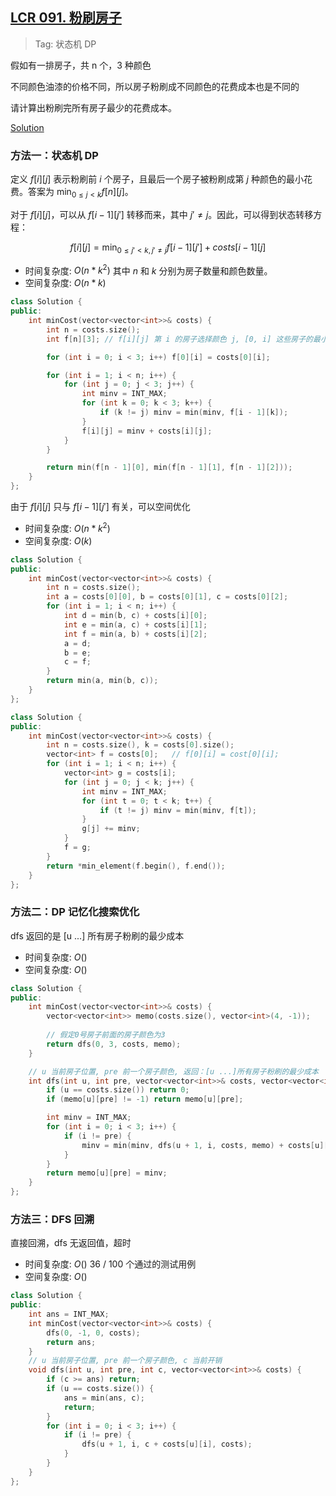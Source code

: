 ## [LCR 091. 粉刷房子](https://leetcode.cn/problems/JEj789/description/)

> Tag: 状态机 DP

假如有一排房子，共 n 个，3 种颜色

不同颜色油漆的价格不同，所以房子粉刷成不同颜色的花费成本也是不同的

请计算出粉刷完所有房子最少的花费成本。

[Solution](https://leetcode.cn/problems/JEj789/solutions/1623240/by-ac_oier-6v2v/)

### 方法一：状态机 DP

定义 $f[i][j]$ 表示粉刷前 $i$ 个房子，且最后一个房子被粉刷成第 $j$ 种颜色的最小花费。答案为 $\min_{0 \leq j < k} f[n][j]$。

对于 $f[i][j]$，可以从 $f[i - 1][j']$ 转移而来，其中 $j' \neq j$。因此，可以得到状态转移方程：

$$
f[i][j] = \min_{0 \leq j' < k, j' \neq j} f[i - 1][j'] + costs[i - 1][j]
$$

* 时间复杂度: ${O(n * k^2)}$ 其中 $n$ 和 $k$ 分别为房子数量和颜色数量。
* 空间复杂度: ${O(n * k)}$
```cpp
class Solution {
public:
    int minCost(vector<vector<int>>& costs) {
        int n = costs.size();
        int f[n][3]; // f[i][j] 第 i 的房子选择颜色 j, [0, i] 这些房子的最小花费

        for (int i = 0; i < 3; i++) f[0][i] = costs[0][i];

        for (int i = 1; i < n; i++) {
            for (int j = 0; j < 3; j++) {
                int minv = INT_MAX;
                for (int k = 0; k < 3; k++) {
                    if (k != j) minv = min(minv, f[i - 1][k]);
                }
                f[i][j] = minv + costs[i][j];
            }
        }

        return min(f[n - 1][0], min(f[n - 1][1], f[n - 1][2]));
    }
};
```

由于 $f[i][j]$ 只与 $f[i - 1][j']$ 有关，可以空间优化

* 时间复杂度: ${O(n * k^2)}$
* 空间复杂度: ${O(k)}$

```cpp
class Solution {
public:
    int minCost(vector<vector<int>>& costs) {
        int n = costs.size();
        int a = costs[0][0], b = costs[0][1], c = costs[0][2];
        for (int i = 1; i < n; i++) {
            int d = min(b, c) + costs[i][0];
            int e = min(a, c) + costs[i][1];
            int f = min(a, b) + costs[i][2];
            a = d;
            b = e;
            c = f;
        }
        return min(a, min(b, c));
    }
};
```

```cpp
class Solution {
public:
    int minCost(vector<vector<int>>& costs) {
        int n = costs.size(), k = costs[0].size();
        vector<int> f = costs[0];   // f[0][i] = cost[0][i];
        for (int i = 1; i < n; i++) {
            vector<int> g = costs[i];
            for (int j = 0; j < k; j++) {
                int minv = INT_MAX;
                for (int t = 0; t < k; t++) {
                    if (t != j) minv = min(minv, f[t]);
                }
                g[j] += minv;
            }
            f = g;
        }
        return *min_element(f.begin(), f.end());
    }
};
```

### 方法二：DP 记忆化搜索优化

dfs 返回的是 [u ...] 所有房子粉刷的最少成本

* 时间复杂度: ${O()}$
* 空间复杂度: ${O()}$

```cpp
class Solution {
public:
    int minCost(vector<vector<int>>& costs) {
        vector<vector<int>> memo(costs.size(), vector<int>(4, -1));
        
        // 假定0号房子前面的房子颜色为3
        return dfs(0, 3, costs, memo);
    }

    // u 当前房子位置, pre 前一个房子颜色, 返回：[u ...]所有房子粉刷的最少成本
    int dfs(int u, int pre, vector<vector<int>>& costs, vector<vector<int>>& memo) {
        if (u == costs.size()) return 0;
        if (memo[u][pre] != -1) return memo[u][pre];

        int minv = INT_MAX;
        for (int i = 0; i < 3; i++) {
            if (i != pre) {
                minv = min(minv, dfs(u + 1, i, costs, memo) + costs[u][i]);
            }
        }
        return memo[u][pre] = minv;
    }
};
```

### 方法三：DFS 回溯

直接回溯，dfs 无返回值，超时

* 时间复杂度: ${O()}$ 36 / 100 个通过的测试用例
* 空间复杂度: ${O()}$
```cpp
class Solution {
public:
    int ans = INT_MAX;
    int minCost(vector<vector<int>>& costs) {
        dfs(0, -1, 0, costs);
        return ans;
    }
    // u 当前房子位置, pre 前一个房子颜色, c 当前开销
    void dfs(int u, int pre, int c, vector<vector<int>>& costs) {
        if (c >= ans) return;
        if (u == costs.size()) {
            ans = min(ans, c);
            return;
        }
        for (int i = 0; i < 3; i++) {
            if (i != pre) {
                dfs(u + 1, i, c + costs[u][i], costs);
            }
        }
    }
};
```